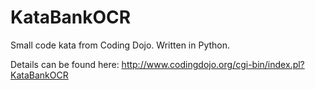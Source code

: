 # KataBankOCR
 Small code kata from Coding Dojo. Written in Python. 
 
 Details can be found here:
 http://www.codingdojo.org/cgi-bin/index.pl?KataBankOCR
